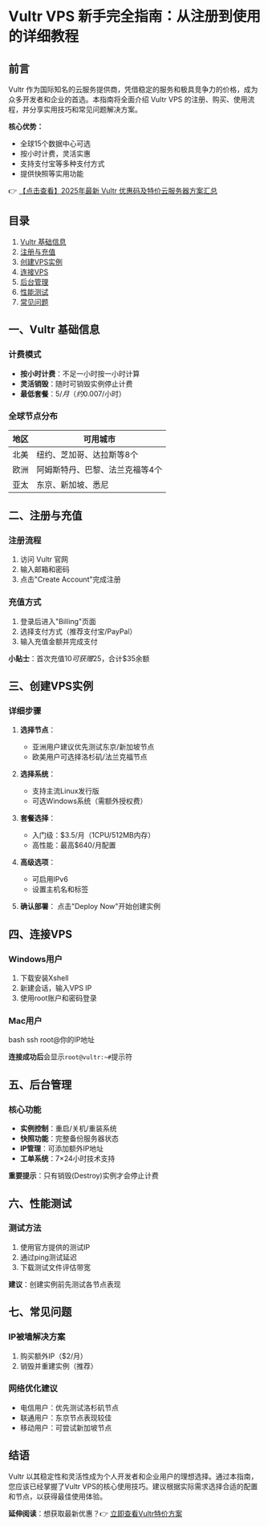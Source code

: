 # Vultr VPS 新手完全指南：从注册到使用的详细教程

## 前言

Vultr 作为国际知名的云服务提供商，凭借稳定的服务和极具竞争力的价格，成为众多开发者和企业的首选。本指南将全面介绍 Vultr VPS 的注册、购买、使用流程，并分享实用技巧和常见问题解决方案。

**核心优势：**
- 全球15个数据中心可选
- 按小时计费，灵活实惠
- 支持支付宝等多种支付方式
- 提供快照等实用功能

👉 [【点击查看】2025年最新 Vultr 优惠码及特价云服务器方案汇总](https://bit.ly/VuLtr)

## 目录
1. [Vultr 基础信息](#一vultr-基础信息)
2. [注册与充值](#二注册与充值)
3. [创建VPS实例](#三创建vps实例)
4. [连接VPS](#四连接vps)
5. [后台管理](#五后台管理)
6. [性能测试](#六性能测试)
7. [常见问题](#七常见问题)

## 一、Vultr 基础信息

### 计费模式
- **按小时计费**：不足一小时按一小时计算
- **灵活销毁**：随时可销毁实例停止计费
- **最低套餐**：$5/月（约$0.007/小时）

### 全球节点分布
| 地区 | 可用城市 |
|------|---------|
| 北美 | 纽约、芝加哥、达拉斯等8个 |
| 欧洲 | 阿姆斯特丹、巴黎、法兰克福等4个 |
| 亚太 | 东京、新加坡、悉尼 |

## 二、注册与充值

### 注册流程
1. 访问 Vultr 官网
2. 输入邮箱和密码
3. 点击"Create Account"完成注册

### 充值方式
1. 登录后进入"Billing"页面
2. 选择支付方式（推荐支付宝/PayPal）
3. 输入充值金额并完成支付

**小贴士**：首次充值$10可获赠$25，合计$35余额

## 三、创建VPS实例

### 详细步骤
1. **选择节点**：
   - 亚洲用户建议优先测试东京/新加坡节点
   - 欧美用户可选择洛杉矶/法兰克福节点

2. **选择系统**：
   - 支持主流Linux发行版
   - 可选Windows系统（需额外授权费）

3. **套餐选择**：
   - 入门级：$3.5/月（1CPU/512MB内存）
   - 高性能：最高$640/月配置

4. **高级选项**：
   - 可启用IPv6
   - 设置主机名和标签

5. **确认部署**：
   点击"Deploy Now"开始创建实例

## 四、连接VPS

### Windows用户
1. 下载安装Xshell
2. 新建会话，输入VPS IP
3. 使用root账户和密码登录

### Mac用户
bash
ssh root@你的IP地址

**连接成功后**会显示`root@vultr:~#`提示符

## 五、后台管理

### 核心功能
- **实例控制**：重启/关机/重装系统
- **快照功能**：完整备份服务器状态
- **IP管理**：可添加额外IP地址
- **工单系统**：7×24小时技术支持

**重要提示**：只有销毁(Destroy)实例才会停止计费

## 六、性能测试

### 测试方法
1. 使用官方提供的测试IP
2. 通过ping测试延迟
3. 下载测试文件评估带宽

**建议**：创建实例前先测试各节点表现

## 七、常见问题

### IP被墙解决方案
1. 购买额外IP（$2/月）
2. 销毁并重建实例（推荐）

### 网络优化建议
- 电信用户：优先测试洛杉矶节点
- 联通用户：东京节点表现较佳
- 移动用户：可尝试新加坡节点

## 结语

Vultr 以其稳定性和灵活性成为个人开发者和企业用户的理想选择。通过本指南，您应该已经掌握了Vultr VPS的核心使用技巧。建议根据实际需求选择合适的配置和节点，以获得最佳使用体验。

**延伸阅读**：想获取最新优惠？👉 [立即查看Vultr特价方案](https://bit.ly/VuLtr)